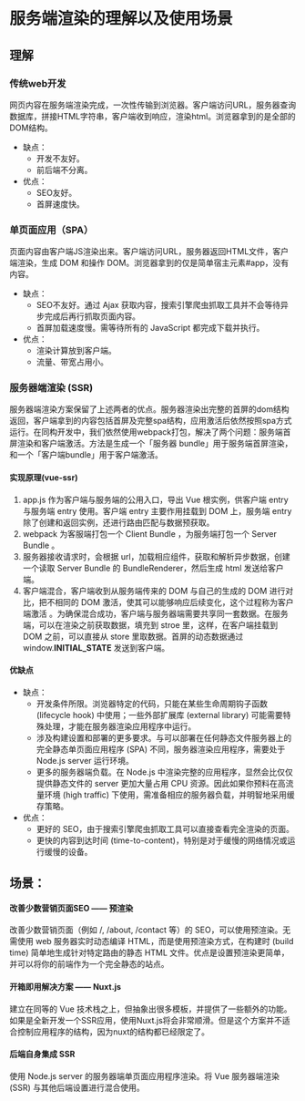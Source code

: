 # 服务端渲染的理解以及使⽤场景

## 理解

### 传统web开发
⽹⻚内容在服务端渲染完成，⼀次性传输到浏览器。客户端访问URL，服务器查询数据库，拼接HTML字符串，客户端收到响应，渲染html。浏览器拿到的是全部的DOM结构。

- 缺点：
    - 开发不友好。
    - 前后端不分离。
- 优点：
    - SEO友好。
    - 首屏速度快。

### 单页面应用（SPA）
页面内容由客户端JS渲染出来。客户端访问URL，服务器返回HTML文件，客户端渲染，生成 DOM 和操作 DOM。浏览器拿到的仅是简单宿主元素#app，没有内容。

- 缺点：
    - SEO不友好。通过 Ajax 获取内容，搜索引擎爬虫抓取工具并不会等待异步完成后再行抓取页面内容。
    - 首屏加载速度慢。需等待所有的 JavaScript 都完成下载并执行。
- 优点：
    - 渲染计算放到客户端。
    - 流量、带宽占用小。

### 服务器端渲染 (SSR)
服务器端渲染方案保留了上述两者的优点。服务器渲染出完整的⾸屏的dom结构返回，客户端拿到的内容包括⾸屏及完整spa结构，应⽤激活后依然按照spa⽅式运⾏。在同构开发中，我们依然使⽤webpack打包，解决了两个问题：服务端⾸屏渲染和客户端激活。方法是⽣成⼀个「服务器 bundle」⽤于服务端⾸屏渲染，和⼀个「客户端bundle」⽤于客户端激活。


#### 实现原理(vue-ssr)

1. app.js 作为客户端与服务端的公用入口，导出 Vue 根实例，供客户端 entry 与服务端 entry 使用。客户端 entry 主要作用挂载到 DOM 上，服务端 entry 除了创建和返回实例，还进行路由匹配与数据预获取。
1. webpack 为客服端打包一个 Client Bundle ，为服务端打包一个 Server Bundle 。
1. 服务器接收请求时，会根据 url，加载相应组件，获取和解析异步数据，创建一个读取 Server Bundle 的 
BundleRenderer，然后生成 html 发送给客户端。
1. 客户端混合，客户端收到从服务端传来的 DOM 与自己的生成的 DOM 进行对比，把不相同的 DOM 激活，使其可以能够响应后续变化，这个过程称为客户端激活 。为确保混合成功，客户端与服务器端需要共享同一套数据。在服务端，可以在渲染之前获取数据，填充到 stroe 里，这样，在客户端挂载到 DOM 之前，可以直接从 store 里取数据。首屏的动态数据通过 window.__INITIAL_STATE__ 发送到客户端。


#### 优缺点

- 缺点：
    - 开发条件所限。浏览器特定的代码，只能在某些生命周期钩子函数 (lifecycle hook) 中使用；一些外部扩展库 (external library) 可能需要特殊处理，才能在服务器渲染应用程序中运行。
    - 涉及构建设置和部署的更多要求。与可以部署在任何静态文件服务器上的完全静态单页面应用程序 (SPA) 不同，服务器渲染应用程序，需要处于 Node.js server 运行环境。
    - 更多的服务器端负载。在 Node.js 中渲染完整的应用程序，显然会比仅仅提供静态文件的 server 更加大量占用 CPU 资源。因此如果你预料在高流量环境 (high traffic) 下使用，需准备相应的服务器负载，并明智地采用缓存策略。
- 优点：
    - 更好的 SEO，由于搜索引擎爬虫抓取工具可以直接查看完全渲染的页面。
    - 更快的内容到达时间 (time-to-content)，特别是对于缓慢的网络情况或运行缓慢的设备。




## 场景：

#### 改善少数营销页面SEO —— 预渲染
改善少数营销页面（例如 /, /about, /contact 等）的 SEO，可以使用预渲染。无需使用 web 服务器实时动态编译 HTML，而是使用预渲染方式，在构建时 (build time) 简单地生成针对特定路由的静态 HTML 文件。优点是设置预渲染更简单，并可以将你的前端作为一个完全静态的站点。

#### 开箱即用解决方案 —— Nuxt.js
建立在同等的 Vue 技术栈之上，但抽象出很多模板，并提供了一些额外的功能。如果是全新开发一个SSR应用，使用Nuxt.js将会非常顺滑。但是这个方案并不适合控制应用程序的结构，因为nuxt的结构都已经限定了。

#### 后端自身集成 SSR 
使用 Node.js server 的服务器端单页面应用程序渲染。将 Vue 服务器端渲染 (SSR) 与其他后端设置进行混合使用。

